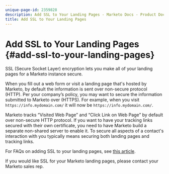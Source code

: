 ```yaml
---
unique-page-id: 2359828
description: Add SSL to Your Landing Pages - Marketo Docs - Product Documentation
title: Add SSL to Your Landing Pages
---
```


# Add SSL to Your Landing Pages {#add-ssl-to-your-landing-pages}

SSL (Secure Socket Layer) encryption lets you make all of your landing pages for a Marketo instance secure.

When you fill out a web form or visit a landing page that's hosted by Marketo, by default the information is sent over non-secure protocol (HTTP). Per your company’s policy, you may want to secure the information submitted to Marketo over (HTTPS). For example, when you visit `https://info.mydomain.com/` it will now be `https://info.mydomain.com/`.

Marketo tracks “Visited Web Page” and “Click Link on Web Page” by default over non-secure HTTP protocol. If you want to have your tracking links secured with their own certificate, you need to have Marketo build a separate non-shared server to enable it. To secure all aspects of a contact's interaction with you typically means securing both landing pages and tracking links.

For FAQs on adding SSL to your landing pages, see [this article](https://nation.marketo.com/t5/Knowledgebase/Overview-amp-FAQ-Secured-Domains/ta-p/300900).

If you would like SSL for your Marketo landing pages, please contact your Marketo sales rep.
